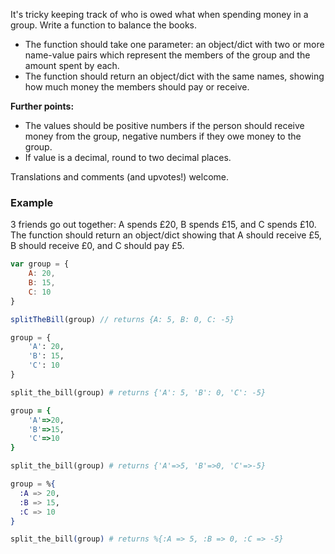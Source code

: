 It's tricky keeping track of who is owed what when spending money in a group. Write a function to balance the books.

* The function should take one parameter: an object/dict with two or more name-value pairs which represent the members of the group and the amount spent by each.
* The function should return an object/dict with the same names, showing how much money the members should pay or receive.

**Further points:**

* The values should be positive numbers if the person should receive money from the group, negative numbers if they owe money to the group.
* If value is a decimal, round to two decimal places.
 
Translations and comments (and upvotes!) welcome.

### Example

3 friends go out together: A spends £20, B spends £15, and C spends £10. The function should return an object/dict showing that A should receive £5, B should receive £0, and C should pay £5.

```javascript
var group = {
    A: 20, 
    B: 15, 
    C: 10
}

splitTheBill(group) // returns {A: 5, B: 0, C: -5}
```    
```python
group = {
    'A': 20, 
    'B': 15, 
    'C': 10
}

split_the_bill(group) # returns {'A': 5, 'B': 0, 'C': -5}
```        
```ruby
group = {
    'A'=>20, 
    'B'=>15, 
    'C'=>10
}

split_the_bill(group) # returns {'A'=>5, 'B'=>0, 'C'=>-5}
```    
```elixir
group = %{
  :A => 20,
  :B => 15,
  :C => 10
}

split_the_bill(group) # returns %{:A => 5, :B => 0, :C => -5}
```